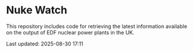 # Nuke Watch

This repository includes code for retrieving the latest information available on the output of EDF nuclear power plants in the UK.

Last updated: 2025-08-30 17:11